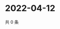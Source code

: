# 2022-04-12

共 0 条

<!-- BEGIN WEIBO -->
<!-- 最后更新时间 Tue Apr 12 2022 14:19:59 GMT+0800 (China Standard Time) -->

<!-- END WEIBO -->
